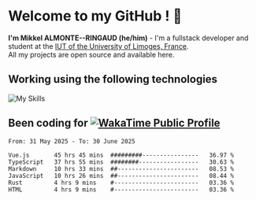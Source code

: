 # Welcome to my GitHub ! 🌃

**I'm Mikkel ALMONTE--RINGAUD (he/him)** - I'm a fullstack developer and student at the [IUT of the University of Limoges, France](https://iut.unilim.fr). \
All my projects are open source and available here.

## Working using the following technologies

![My Skills](https://skillicons.dev/icons?i=solidjs,pnpm,nodejs,ts,js,vercel,netlify,html,css,rust,astro,git,vue,md,electron,figma,github,bash,bun,cloudflare,py,tailwind,nginx,npm,tauri,vite,zig,yarn,windicss,dart,flutter,kotlin&theme=dark)

## Been coding for [![WakaTime Public Profile](https://wakatime.com/badge/user/0839e595-e07a-435c-8d59-ed95f2a3d6dd.svg?style=flat-square)](https://wakatime.com/@0839e595-e07a-435c-8d59-ed95f2a3d6dd)

<!--START_SECTION:waka-->

```plain
From: 31 May 2025 - To: 30 June 2025

Vue.js       45 hrs 45 mins  #########----------------   36.97 %
TypeScript   37 hrs 55 mins  ########-----------------   30.63 %
Markdown     10 hrs 33 mins  ##-----------------------   08.53 %
JavaScript   10 hrs 26 mins  ##-----------------------   08.44 %
Rust         4 hrs 9 mins    #------------------------   03.36 %
HTML         4 hrs 9 mins    #------------------------   03.36 %
```

<!--END_SECTION:waka-->
